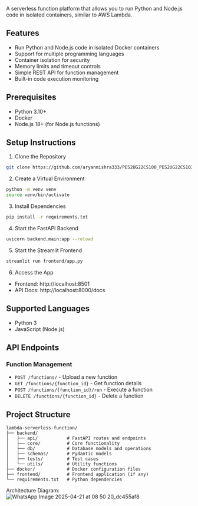 A serverless function platform that allows you to run Python and Node.js code in isolated containers, similar to AWS Lambda.

## Features

- Run Python and Node.js code in isolated Docker containers
- Support for multiple programming languages
- Container isolation for security
- Memory limits and timeout controls
- Simple REST API for function management
- Built-in code execution monitoring

## Prerequisites

- Python 3.10+
- Docker
- Node.js 18+ (for Node.js functions)

## Setup Instructions

1. Clone the Repository
```bash
git clone https://github.com/aryanmishra333/PES2UG22CS100_PES2UG22CS103_PES2UG22CS110_PES2UG22CS117_LAMBDA-Serverless_Function.git
```

2. Create a Virtual Environment
```bash
python -m venv venv
source venv/bin/activate
```

3. Install Dependencies
```bash
pip install -r requirements.txt
```

4. Start the FastAPI Backend
```bash
uvicorn backend.main:app --reload
```

5. Start the Streamlit Frontend
```bash
streamlit run frontend/app.py
```

6. Access the App
- Frontend: http://localhost:8501
- API Docs: http://localhost:8000/docs

## Supported Languages
- Python 3
- JavaScript (Node.js)

## API Endpoints

### Function Management

- `POST /functions/` - Upload a new function
- `GET /functions/{function_id}` - Get function details
- `POST /functions/{function_id}/run` - Execute a function
- `DELETE /functions/{function_id}` - Delete a function

## Project Structure

```
lambda-serverless-function/
├── backend/
│   ├── api/           # FastAPI routes and endpoints
│   ├── core/          # Core functionality
│   ├── db/            # Database models and operations
│   ├── schemas/       # Pydantic models
│   ├── tests/         # Test cases
│   └── utils/         # Utility functions
├── docker/            # Docker configuration files
├── frontend/          # Frontend application (if any)
└── requirements.txt   # Python dependencies
```

Architecture Diagram:
![WhatsApp Image 2025-04-21 at 08 50 20_dc455af8](https://github.com/user-attachments/assets/ea5b8202-4f89-4624-a408-8b6862771702)

